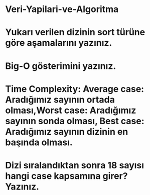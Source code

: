 # Veri-Yapilari-ve-Algoritma

# Yukarı verilen dizinin sort türüne göre aşamalarını yazınız.

# Big-O gösterimini yazınız.

# Time Complexity: Average case: Aradığımız sayının ortada olması,Worst case: Aradığımız sayının sonda olması, Best case: Aradığımız sayının dizinin en başında olması.


# Dizi sıralandıktan sonra 18 sayısı hangi case kapsamına girer? Yazınız.
